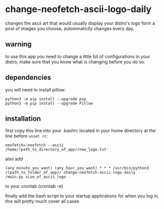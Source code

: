 # change-neofetch-ascii-logo-daily
changes the ascii art that would usually display your distro's logo form a pool of images you choose, autommaticlly changes every day.

## warning
to use this app you need to change a little bit of configurations in your distro, make sure that you know what is changing before you do so.

## dependencies
you will need to install pillow:
```
python3 -m pip install --upgrade pip
python3 -m pip install --upgrade Pillow
```

## installation
first copy this line into your .bashrc located in your home directory at the line before ``` unset rc ```:
```
neofetch='neofetch --ascii /home/(path_to_directory_of_app)/new_logo.txt'
```

also add
```
(any_minute_you_want) (any_hour_you_want) * * * /usr/bin/python3 /(path_to_folder_of_app)/ change-neofetch-ascii-logo-daily
/main.py size_of_ascii_logo
``` 
to your crontab (crontab -e)

finally add the bash script to your startup applications for when you log in, this will pretty much cover all cases
